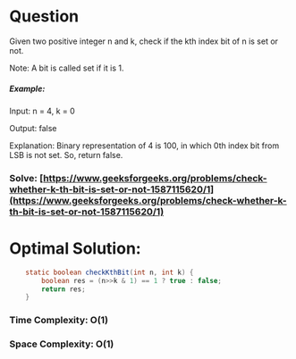# Question

Given two positive integer n and  k, check if the kth index bit of n is set or not.

Note: A bit is called set if it is 1. 

##### Example:

Input: n = 4, k = 0

Output: false

Explanation: Binary representation of 4 is 100, in which 0th index bit from LSB is not set. So, return false.

### Solve: [https://www.geeksforgeeks.org/problems/check-whether-k-th-bit-is-set-or-not-1587115620/1](https://www.geeksforgeeks.org/problems/check-whether-k-th-bit-is-set-or-not-1587115620/1)
   


# Optimal Solution:  
``` java
    static boolean checkKthBit(int n, int k) {
        boolean res = (n>>k & 1) == 1 ? true : false;
        return res;
    }
```
### Time Complexity: O(1)  
### Space Complexity: O(1) 